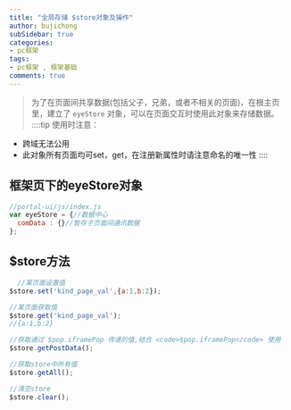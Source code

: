 ```yaml
---
title: "全局存储 $store对象及操作"
author: bujichong
subSidebar: true
categories:
- pc框架
tags:
- pc框架 , 框架基础
comments: true
---
```


> 为了在页面间共享数据(包括父子，兄弟，或者不相关的页面)，在根主页里，建立了 `eyeStore` 对象，可以在页面交互时使用此对象来存储数据。 
::::tip 使用时注意：
- 跨域无法公用
- 此对象所有页面均可set，get，在注册新属性时请注意命名的唯一性
::::

## 框架页下的eyeStore对象

```js
//portal-ui/js/index.js
var eyeStore = {//数据中心
  comData : {}//暂存子页面间通讯数据
};
```
## $store方法
``` js
  //某页面设置值
$store.set('kind_page_val',{a:1,b:2});

//某页面获取值
$store.get('kind_page_val');
//{a:1,b:2}

//获取通过 $pop.iframePop 传递的值,结合 <code>$pop.iframePop</code> 使用
$store.getPostData();

//获取store中所有值
$store.getAll();

//清空store
$store.clear();
```